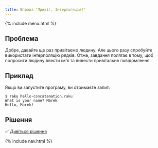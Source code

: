 ```yaml
---
title: Вправа 'Привіт, Інтерполяція!'
---
```


{% include menu.html %}

## Проблема

Добре, давайте ще раз привітаємо людину. Але цього разу спробуйте використати інтерполяцію рядків. Отже, завдання полягає в тому, щоб попросити людину ввести ім'я та вивести привітальне повідомлення.

## Приклад

Якщо ви запустите програму, ви отримаєте запит:

```console
$ raku hello-concatenation.raku
What is your name? Marek
Hello, Marek!
```

## Рішення

✅ [Дивіться рішення](solution)

{% include nav.html %}